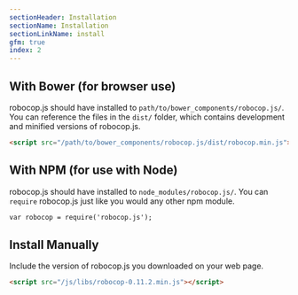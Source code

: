 ```yaml
---
sectionHeader: Installation
sectionName: Installation
sectionLinkName: install
gfm: true
index: 2
---
```

## With Bower (for browser use)
robocop.js should have installed to `path/to/bower_components/robocop.js/`. You can reference the files in the `dist/` folder, which contains development and minified versions of robocop.js.

```html
<script src="/path/to/bower_components/robocop.js/dist/robocop.min.js"></script>
```

## With NPM (for use with Node)
robocop.js should have installed to `node_modules/robocop.js/`. You can `require` robocop.js just like you would any other npm module.

```html
var robocop = require('robocop.js');
```

## Install Manually
Include the version of robocop.js you downloaded on your web page.

```html
<script src="/js/libs/robocop-0.11.2.min.js"></script>
```

